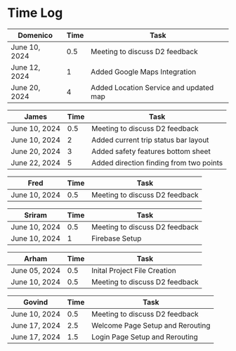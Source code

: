 # Time Log

| Domenico      | Time | Task                                   |
|---------------|------|----------------------------------------|
| June 10, 2024 | 0.5  | Meeting to discuss D2 feedback         |
| June 12, 2024 | 1    | Added Google Maps Integration          |
| June 20, 2024 | 4    | Added Location Service and updated map |

| James         | Time | Task                                    |
|---------------|------|-----------------------------------------|
| June 10, 2024 | 0.5  | Meeting to discuss D2 feedback          |
| June 10, 2024 | 2    | Added current trip status bar layout    |
| June 20, 2024 | 3    | Added safety features bottom sheet      |
| June 22, 2024 | 5    | Added direction finding from two points |

| Fred          | Time | Task                            |
|---------------|------|---------------------------------|
| June 10, 2024 | 0.5  | Meeting to discuss D2 feedback  |

| Sriram        | Time | Task                           |
|---------------|------|--------------------------------|
| June 10, 2024 | 0.5  | Meeting to discuss D2 feedback |
| June 10, 2024 | 1    | Firebase Setup                 |

| Arham         | Time | Task                           |
|---------------|------|--------------------------------|
| June 05, 2024 | 0.5  | Inital Project File Creation   |
| June 10, 2024 | 0.5  | Meeting to discuss D2 feedback |

| Govind        | Time | Task                             |
|---------------|------|----------------------------------|
| June 10, 2024 | 0.5  | Meeting to discuss D2 feedback   |
| June 17, 2024 | 2.5  | Welcome Page Setup and Rerouting |
| June 17, 2024 | 1.5  | Login Page Setup and Rerouting   |



